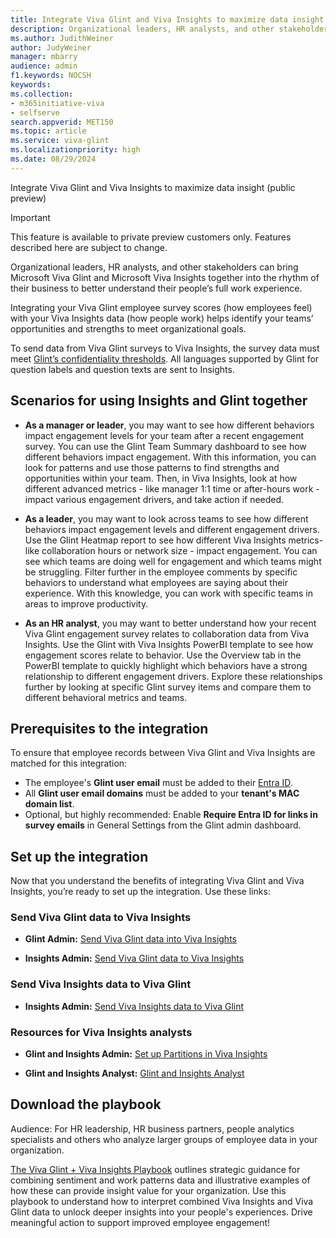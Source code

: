 ```yaml
---
title: Integrate Viva Glint and Viva Insights to maximize data insight (public preview)
description: Organizational leaders, HR analysts, and other stakeholders can bring Microsoft Viva Glint and Microsoft Viva Insights together into their business to better understand their people’s full work experience. 
ms.author: JudithWeiner
author: JudyWeiner
manager: mbarry
audience: admin
f1.keywords: NOCSH
keywords: 
ms.collection:  
- m365initiative-viva
- selfserve 
search.appverid: MET150 
ms.topic: article
ms.service: viva-glint
ms.localizationpriority: high
ms.date: 08/29/2024
---
```


Integrate Viva Glint and Viva Insights to maximize data insight (public preview)

>[!IMPORTANT]
> This feature is available to private preview customers only. Features described here are subject to change.

Organizational leaders, HR analysts, and other stakeholders can bring Microsoft Viva Glint and Microsoft Viva Insights together into the rhythm of their business to better understand their people’s full work experience.   

Integrating your Viva Glint employee survey scores (how employees feel) with your Viva Insights data (how people work) helps identify your teams’ opportunities and strengths to meet organizational goals. 

To send data from Viva Glint surveys to Viva Insights, the survey data must meet [Glint’s confidentiality thresholds](https://go.microsoft.com/fwlink/?linkid=2275271). All languages supported by Glint for question labels and question texts are sent to Insights.

## Scenarios for using Insights and Glint together 

- **As a manager or leader**, you may want to see how different behaviors impact engagement levels for your team after a recent engagement survey. You can use the Glint Team Summary dashboard to see how different behaviors impact engagement.   With this information, you can look for patterns and use those patterns to find strengths and opportunities within your team. Then, in Viva Insights, look at how different advanced metrics - like manager 1:1 time or after-hours work - impact various engagement drivers, and take action if needed.     

- **As a leader**, you may want to look across teams to see how different behaviors impact engagement levels and different engagement drivers. Use the Glint Heatmap report to see how different Viva Insights metrics- like collaboration hours or network size - impact engagement. You can see which teams are doing well for engagement and which teams might be struggling. Filter further in the employee comments by specific behaviors to understand what employees are saying about their experience. With this knowledge, you can work with specific teams in areas to improve productivity.  

- **As an HR analyst**, you may want to better understand how your recent Viva Glint engagement survey relates to collaboration data from Viva Insights. Use the Glint with Viva Insights PowerBI template to see how engagement scores relate to behavior. Use the Overview tab in the PowerBI template to quickly highlight which behaviors have a strong relationship to different engagement drivers. Explore these relationships further by looking at specific Glint survey items and compare them to different behavioral metrics and teams.

## Prerequisites to the integration

To ensure that employee records between Viva Glint and Viva Insights are matched for this integration:

- The employee's **Glint user email** must be added to their [Entra ID](https://go.microsoft.com/fwlink/?linkid=2238425).
- All **Glint user email domains** must be added to your **tenant's MAC domain list**.
- Optional, but highly recommended: Enable **Require Entra ID for links in survey emails** in General Settings from the Glint admin  dashboard.

## Set up the integration

Now that you understand the benefits of integrating Viva Glint and Viva Insights, you’re ready to set up the integration. Use these links:

### Send Viva Glint data to Viva Insights

- **Glint Admin:** [Send Viva Glint data into Viva Insights](https://go.microsoft.com/fwlink/?linkid=2280104)

- **Insights Admin:** [Send Viva Glint data to Viva Insights](/../../viva/insights/advanced/admin/import-survey-glint)

### Send Viva Insights data to Viva Glint

- **Insights Admin:** [Send Viva Insights data to Viva Glint](https://go.microsoft.com/fwlink/?linkid=2282406)

### Resources for Viva Insights analysts

- **Glint and Insights Admin:** [Set up Partitions in Viva Insights](/../../viva/insights/advanced/admin/partitions#how-to-create-a-partition-and-assign-analysts-access)

- **Glint and Insights Analyst:** [Glint and Insights Analyst](/../../viva/insights/advanced/analyst/templates/glint)

## Download the playbook

Audience: For HR leadership, HR business partners, people analytics specialists and others who analyze larger groups of employee data in your organization. 

[The Viva Glint + Viva Insights Playbook](https://adoption.microsoft.com/viva/glint/) outlines strategic guidance for combining sentiment and work patterns data and illustrative examples of how these can provide insight value for your organization. Use this playbook to understand how to interpret combined Viva Insights and Viva Glint data to unlock deeper insights into your people's experiences. Drive meaningful action to support improved employee engagement!
 

 

 



